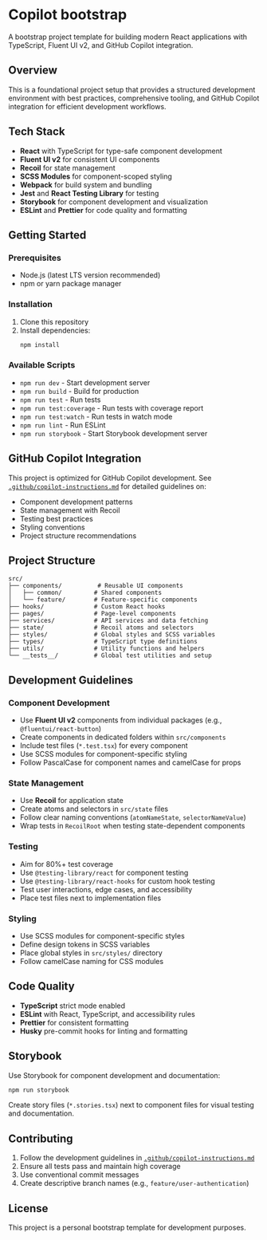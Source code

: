 # Copilot bootstrap

A bootstrap project template for building modern React applications with TypeScript, Fluent UI v2, and GitHub Copilot integration.

## Overview

This is a foundational project setup that provides a structured development environment with best practices, comprehensive tooling, and GitHub Copilot integration for efficient development workflows.

## Tech Stack

- **React** with TypeScript for type-safe component development
- **Fluent UI v2** for consistent UI components
- **Recoil** for state management
- **SCSS Modules** for component-scoped styling
- **Webpack** for build system and bundling
- **Jest** and **React Testing Library** for testing
- **Storybook** for component development and visualization
- **ESLint** and **Prettier** for code quality and formatting

## Getting Started

### Prerequisites

- Node.js (latest LTS version recommended)
- npm or yarn package manager

### Installation

1. Clone this repository
2. Install dependencies:
   ```bash
   npm install
   ```

### Available Scripts

- `npm run dev` - Start development server
- `npm run build` - Build for production
- `npm run test` - Run tests
- `npm run test:coverage` - Run tests with coverage report
- `npm run test:watch` - Run tests in watch mode
- `npm run lint` - Run ESLint
- `npm run storybook` - Start Storybook development server

## GitHub Copilot Integration

This project is optimized for GitHub Copilot development. See [`.github/copilot-instructions.md`](.github/copilot-instructions.md) for detailed guidelines on:

- Component development patterns
- State management with Recoil
- Testing best practices
- Styling conventions
- Project structure recommendations

## Project Structure

```
src/
├── components/          # Reusable UI components
│   ├── common/         # Shared components
│   └── feature/        # Feature-specific components
├── hooks/              # Custom React hooks
├── pages/              # Page-level components
├── services/           # API services and data fetching
├── state/              # Recoil atoms and selectors
├── styles/             # Global styles and SCSS variables
├── types/              # TypeScript type definitions
├── utils/              # Utility functions and helpers
└── __tests__/          # Global test utilities and setup
```

## Development Guidelines

### Component Development

- Use **Fluent UI v2** components from individual packages (e.g., `@fluentui/react-button`)
- Create components in dedicated folders within `src/components`
- Include test files (`*.test.tsx`) for every component
- Use SCSS modules for component-specific styling
- Follow PascalCase for component names and camelCase for props

### State Management

- Use **Recoil** for application state
- Create atoms and selectors in `src/state` files
- Follow clear naming conventions (`atomNameState`, `selectorNameValue`)
- Wrap tests in `RecoilRoot` when testing state-dependent components

### Testing

- Aim for 80%+ test coverage
- Use `@testing-library/react` for component testing
- Use `@testing-library/react-hooks` for custom hook testing
- Test user interactions, edge cases, and accessibility
- Place test files next to implementation files

### Styling

- Use SCSS modules for component-specific styles
- Define design tokens in SCSS variables
- Place global styles in `src/styles/` directory
- Follow camelCase naming for CSS modules

## Code Quality

- **TypeScript** strict mode enabled
- **ESLint** with React, TypeScript, and accessibility rules
- **Prettier** for consistent formatting
- **Husky** pre-commit hooks for linting and formatting

## Storybook

Use Storybook for component development and documentation:

```bash
npm run storybook
```

Create story files (`*.stories.tsx`) next to component files for visual testing and documentation.

## Contributing

1. Follow the development guidelines in [`.github/copilot-instructions.md`](.github/copilot-instructions.md)
2. Ensure all tests pass and maintain high coverage
3. Use conventional commit messages
4. Create descriptive branch names (e.g., `feature/user-authentication`)

## License

This project is a personal bootstrap template for development purposes.
